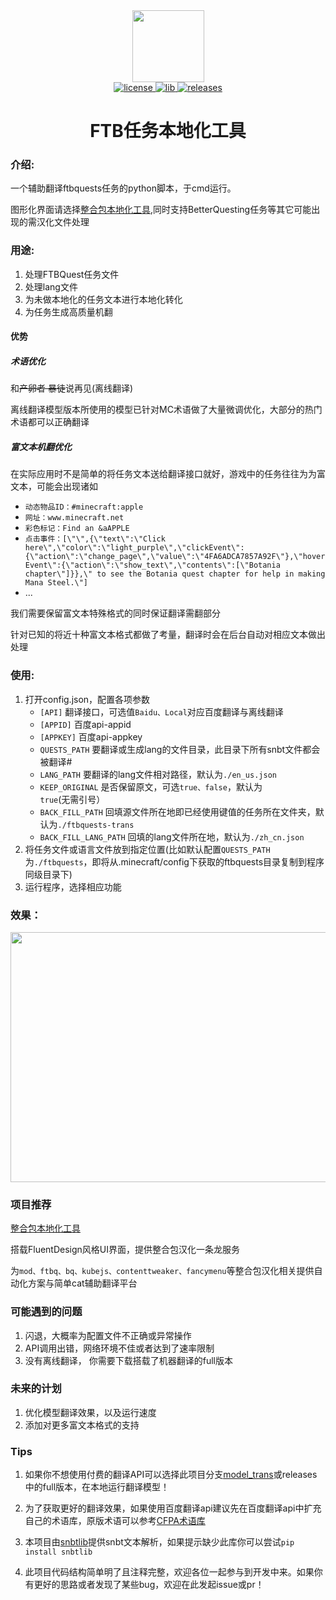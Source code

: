 <div align="center">
  <img width="115" height="115" src="https://i.postimg.cc/QtrcwLL7/icon.png">
</div>
<div align="center">
    <a href="https://github.com/XDawned/FTBQLocalizationTools/blob/main/LICENSE">
        <img src="https://img.shields.io/badge/license-GPL%203.0-yellow.svg" alt="license">
    </a>
    <a href="https://github.com/Tryanks/python-snbtlib">
        <img src="https://img.shields.io/badge/lib-snbtlib-brightgreen" alt="lib">
    </a>
    <a href="https://github.com/XDawned/FTBQLocalizationTools/releases/tag/v1.0">
        <img src="https://img.shields.io/badge/releases-1.3-blue" alt="releases">
    </a>

# FTB任务本地化工具
</div>

### 介绍:

一个辅助翻译ftbquests任务的python脚本，于cmd运行。

图形化界面请选择[整合包本地化工具](https://github.com/XDawned/ModpackLocalizationTools),同时支持BetterQuesting任务等其它可能出现的需汉化文件处理

### 用途:
1. 处理FTBQuest任务文件
2. 处理lang文件
3. 为未做本地化的任务文本进行本地化转化
4. 为任务生成高质量机翻
#### 优势
##### 术语优化
和~~产卵者 暴徒~~说再见(离线翻译)

离线翻译模型版本所使用的模型已针对MC术语做了大量微调优化，大部分的热门术语都可以正确翻译
##### 富文本机翻优化
在实际应用时不是简单的将任务文本送给翻译接口就好，游戏中的任务往往为为富文本，可能会出现诸如

- `动态物品ID：#minecraft:apple`
- `网址：www.minecraft.net`
- `彩色标记：Find an &aAPPLE`
- `点击事件：[\"\",{\"text\":\"Click here\",\"color\":\"light_purple\",\"clickEvent\":{\"action\":\"change_page\",\"value\":\"4FA6ADCA7857A92F\"},\"hoverEvent\":{\"action\":\"show_text\",\"contents\":[\"Botania chapter\"]}},\" to see the Botania quest chapter for help in making Mana Steel.\"]`
- ...
  
我们需要保留富文本特殊格式的同时保证翻译需翻部分

针对已知的将近十种富文本格式都做了考量，翻译时会在后台自动对相应文本做出处理

### 使用:

1. 打开config.json，配置各项参数
    - `[API]`  翻译接口，可选值`Baidu、Local`对应百度翻译与离线翻译
    - `[APPID]`  百度api-appid
    - `[APPKEY]` 百度api-appkey
    - `QUESTS_PATH` 要翻译或生成lang的文件目录，此目录下所有snbt文件都会被翻译#
    - `LANG_PATH` 要翻译的lang文件相对路径，默认为`./en_us.json`
    - `KEEP_ORIGINAL` 是否保留原文，可选`true、false`，默认为`true`(无需引号）
    - `BACK_FILL_PATH` 回填源文件所在地即已经使用键值的任务所在文件夹，默认为`./ftbquests-trans`
    - `BACK_FILL_LANG_PATH` 回填的lang文件所在地，默认为`./zh_cn.json`
2. 将任务文件或语言文件放到指定位置(比如默认配置`QUESTS_PATH`为`./ftbquests`，即将从.minecraft/config下获取的ftbquests目录复制到程序同级目录下)
3. 运行程序，选择相应功能
### 效果：
<img width=700 height=400 src="https://img2023.cnblogs.com/blog/2192803/202301/2192803-20230107125912964-39430206.png"/>

### 项目推荐
[整合包本地化工具](https://github.com/XDawned/ModpackLocalizationTools)

搭载FluentDesign风格UI界面，提供整合包汉化一条龙服务

为`mod、ftbq、bq、kubejs、contenttweaker、fancymenu`等整合包汉化相关提供自动化方案与简单cat辅助翻译平台
### 可能遇到的问题
1. 闪退，大概率为配置文件不正确或异常操作
2. API调用出错，网络环境不佳或者达到了速率限制
3. 没有离线翻译， 你需要下载搭载了机器翻译的full版本
### 未来的计划
1. 优化模型翻译效果，以及运行速度
2. 添加对更多富文本格式的支持



### Tips
1. 如果你不想使用付费的翻译API可以选择此项目分支[model_trans](https://github.com/XDawned/FTBQLocalizationTools/tree/model_trans)或releases中的full版本，在本地运行翻译模型！

2. 为了获取更好的翻译效果，如果使用百度翻译api建议先在百度翻译api中扩充自己的术语库，原版术语可以参考[CFPA术语库](https://github.com/CFPAOrg/Glossary)

3. 本项目由[snbtlib](https://github.com/Tryanks/python-snbtlib)提供snbt文本解析，如果提示缺少此库你可以尝试`pip install snbtlib`

4. 此项目代码结构简单明了且注释完整，欢迎各位一起参与到开发中来。如果你有更好的思路或者发现了某些bug，欢迎在此发起issue或pr！

